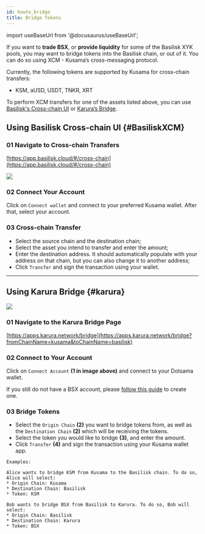 ```yaml
---
id: howto_bridge
title: Bridge Tokens
---
```


import useBaseUrl from '@docusaurus/useBaseUrl';

If you want to **trade BSX**, or **provide liquidity** for some of the Basilisk XYK pools, you may want to bridge tokens into the Basilisk chain, or out of it. You can do so using XCM - Kusama’s cross-messaging protocol.

Currently, the following tokens are supported by Kusama for cross-chain transfers:
* KSM, aUSD, USDT, TNKR, XRT

To perform XCM transfers for one of the assets listed above, you can use [Basilisk's Cross-chain UI](#BasiliskXCM) or [Karura’s Bridge](#karura).

## Using Basilisk Cross-chain UI {#BasiliskXCM}

### 01 Navigate to Cross-chain Transfers
[https://app.basilisk.cloud/#/cross-chain](https://app.basilisk.cloud/#/cross-chain)
<div style={{textAlign: 'center'}}>
  <img src={useBaseUrl('/img/howto_bridge/Snek.png')} />
</div>

### 02 Connect Your Account
Click on `Connect wallet` and connect to your preferred Kusama wallet. After that, select your account.

### 03 Cross-chain Transfer

* Select the source chain and the destination chain;
* Select the asset you intend to transfer and enter the amount;
* Enter the destination address. It should automatically populate with your address on that chain, but you can also change it to another address;
* Click `Transfer` and sign the transaction using your wallet.

---

## Using Karura Bridge {#karura}
<div style={{textAlign: 'center'}}>
  <img src={useBaseUrl('/img/howto_bridge/ausd.jpg')} />
</div>

### 01 Navigate to the Karura Bridge Page
[https://apps.karura.network/bridge](https://apps.karura.network/bridge?fromChainName=kusama&toChainName=basilisk)

### 02 Connect to Your Account

Click on `Connect Account` **(1 in image above)** and connect to your Dotsama wallet. 

If you still do not have a BSX account, please [follow this guide](https://docs.bsx.fi/create_account) to create one.

### 03 Bridge Tokens

* Select the `Origin Chain` **(2)** you want to bridge tokens from, as well as the `Destination Chain` **(2)** which will be receiving the tokens.
* Select the token you would like to bridge **(3)**, and enter the amount.
* Click `Transfer` **(4)** and sign the transaction using your Kusama wallet app.

```
Examples:

Alice wants to bridge KSM from Kusama to the Basilisk chain. To do so, Alice will select:
* Origin Chain: Kusama
* Destination Chain: Basilisk
* Token: KSM

Bob wants to bridge BSX from Basilisk to Karura. To do so, Bob will select:
* Origin Chain: Basilisk
* Destination Chain: Karura
* Token: BSX
```
